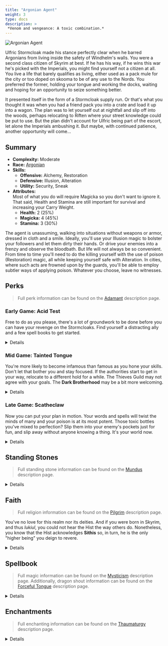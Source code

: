 ```yaml
---
title: "Argonian Agent"
weight: 3
type: docs
description: >
 *Venom and vengeance: A toxic combination.*
---
```


![Argonian Agent](/Pictures/sss/builds/argonian-agent-art.png)


Ulfric Stormcloak made his stance perfectly clear when he barred Argonians from living inside the safety of Windhelm's walls. You were a second class citizen of Skyrim at best. If he has his way, if he wins this war he's picked with the Imperials, you might find yourself not a citizen at all. You live a life that barely qualifies as living, either used as a pack mule for the city or too doped on skooma to be of any use to the Nords. You preferred the former, holding your tongue and working the docks, waiting and hoping for an opportunity to seize something better.


It presented itself in the form of a Stormcloak supply run. Or that's what you thought it was when you had a friend pack you into a crate and load it up into a wagon. The plan was to let yourself out at nightfall and slip off into the woods, perhaps relocating to Riften where your street knowledge could be put to use. But the plan didn't account for Ulfric being part of the escort, let alone the Imperials ambushing it. But maybe, with continued patience, another opportunity will come...

## Summary

* **Complexity:** Moderate
* **Race:** [Argonian](## "Major Skill: Alchemy
Minor Skills: Alteration, Illusion, Security, Restoration, Sneak
Histskin: Your Poison Resistance and Disease Resistance are increased by 50%, and your potions last 50% longer. You can also breathe underwater.")
* **Skills:**
  * **Offensive:** Alchemy, Restoration  
  * **Defensive:** Illusion, Alteration  
  * **Utility:** Security, Sneak
* **Attributes:**  
Most of what you do will require Magicka so you don't want to ignore it. That said, Health and Stamina are still important for survival and increasing your Carry Weight.
  * **Health:** 2 (25%)
  * **Magicka:** 4 (45%)
  * **Stamina:** 3 (30%)

The agent is unassuming, walking into situations without weapons or armor, dressed in cloth and a smile. Ideally, you'll use your Illusion magic to bolster your followers and let them dirty their hands. Or drive your enemies into a frenzy and observe the bloodbath. But life will not always be so convenient. From time to time you'll need to do the killing yourself with the use of poison (Restoration) magic, all while keeping yourself safe with Alteration. In cities, where such acts are frowned upon by the guards, you'll be able to employ subtler ways of applying poison. Whatever you choose, leave no witnesses.

## Perks

> Full perk information can be found on the [Adamant](https://www.nexusmods.com/skyrimspecialedition/mods/30191) description page.

### Early Game: Acid Test

Free to do as you please, there's a lot of groundwork to be done before you can have your revenge on the Stormcloaks. Find yourself a distracting ally and a few spell books to get started.

<details>

#### Alchemy

*For now, Alchemy is simply a means of income. Make what you can and sell it to fund your other expenses.*

* **Herbalist 1 (10):** Potions and poisons you make are 25% stronger. 
* **Experimenter (20):** Eating an ingredient reveals all of its effects.

#### Alteration

*You'll be unarmored but not undefended. Keep a Flesh spell up at all times just in case.*

* **Philosopher 1 (10):** Alteration spells cost 25% less Magicka.
* **Mage Robes 1 (20):** You have 50% extra Magicka Regeneration while wearing robes.
* **Mage Armor 1 (30):** Armor spells are 50% stronger while wearing robes.

#### Illusion

*Courage will make your ally beefier, and Fury will turn your enemies against each other.*

* **Illusionist 1 (10):** Illusion spells cost 25% less Magicka.

#### Restoration

*Poison Spray is but a humble beginning on your path of decay, but it's your main way of dealing damage when needed.*

* **Healer 1 (10):** Restoration spells cost 25% less Magicka. 

#### Security

*Along with Alchemy, the goal here is far off in the distance.*

* **Collector 1 (10):** You are 25% better at lockpicking and pickpocketing. 

#### Sneak

*When all goes well, you'll want to be invisible on the battlefield. Start practicing here.*

* **Agent 1 (10):** You are 25% harder to detect while sneaking.
* **Silent Casting (20):** Your spells are silent to others.

#### Speech

*Soon, you'll be able to sell water to a well. For now, just make a few extra septims.*

* **Merchant 1 (10):** You receive 25% better prices.

</details>

### Mid Game: Tainted Tongue

You're more likely to become infamous than famous as you hone your skills. Don't let that bother you and stay focused. If the authorities start to get in your way, relocate to a different hold for a while. The Thieves Guild may not agree with your goals. The **Dark Brotherhood** may be a bit more welcoming.

<details>

#### Alchemy

*You're close to mastering poisons, but with no weapon you still can't apply them. That will come later still.*

* **Intensity 1 (30):** Poisons last two additional hits.
* **Green Thumb 1 (40):** You gather one extra ingredient from plants.  
* **Herbalist 2 (50):** Potions and poisons you make are 50% stronger. 

#### Alteration

*Being unarmored will become the key to numerous benefits.*

* **Balance 1 (30):** Alteration spells last 50% longer.
* **Philosopher 2 (50):** Alteration spells cost 50% less Magicka.
* **Mage Robes 2 (60):** You have 100% extra Magicka Regeneration while wearing robes.

#### Illusion

*You can further tilt the scales of the battle from the sidelines.*

* **Captivating Presence 1 (20):** Your Illusion spells last 50% longer.
* **Indomitable Will 1 (40):** Your Illusion spells are 50% stronger.
* **Howl of Rage (40):** Frenzy spells increase the target’s weapon damage by 50% against everyone except the caster.
* **Illusionist 2 (50):** Illusion spells cost 50% less Magicka.
* **Master of the Mind 1 (60):** Your Illusion spells affect the undead. 

#### Restoration

*Your poison spells are becoming potent and quite hard to resist against.*

* **Affliction 1 (30):** Poison spells deal 25% more damage.
* **Healer 2 (50):** Restoration spells cost 50% less Magicka. 
* **Plague 1 (60):** When you have a Poison spell equipped, you reduce the Poison Resistance of all nearby enemies by up to 50%.

#### Security

*You'll need experience getting into people's pockets unnoticed. You will be caught from time to time. No risk, no reward.*

* **Golden Touch (20):** You find more gold when opening chests and picking pockets. 
* **Poisoner 1 (30):** Poisons you place in enemy pockets deal 50% extra damage. 
* **Sleight of Hand 1 (30):** You are 50% more likely to succeed at pickpocketing while undetected.

#### Sneak

*Attacking from the shadows becomes child's play for you.*

* **Trespasser (30):** You no longer trigger traps, and you can execute a silent roll while sneaking.
* **Shadow Casting 1 (40):** Damage-dealing spells are 50% stronger while sneaking and undetected.
* **Agent 2 (50):** You are 50% harder to detect while sneaking.

#### Speech

*You're living a life of villainy. You should be able to enjoy its fruits.*

* **Supply and Demand 1 (30):** Merchants have extra gold for bartering.
* **Black Market (40):** You can sell stolen items to any merchant.

</details>

### Late Game: Scatheclaw

Now you can put your plan in motion. Your words and spells will twist the minds of many and your poison is at its most potent. Those toxic bottles you've mixed to perfection? Slip them into your enemy's pockets just for fun, and slip away without anyone knowing a thing. It's your world now.

<details>

#### Alchemy

*Poison perfection, and more of them. Kill whoever slights you and sell the extra to fatten your wallet.*

* **Solvency 1 (60):** Poisons you mix are 25% stronger.
* **Intensity 2 (70):** Poisons last four additional hits.
* **Solvency 2 (90):** Poisons you mix are 50% stronger.
* **Chemist (100):** Create twice as many potions and poisons from the same number of ingredients.
 
#### Alteration

*Magicka is your lifeline, make sure you're never caught without it.*

* **Meditation (80):** Spells and enchantments cost 10% less while wearing robes.
* **Magicka Well (100):** Your Magicka regenerates twice as fast when you fall below half Magicka while wearing robes. 
 
#### Illusion

*Very few creatures in Skyrim will resist your influence at this point. Use it to your advantage.*

* **Captivating Presence 2 (60):** Your Illusion spells last 100% longer.
* **Cry of Terror (70):** Fear spells reduce the target’s Armor Rating by 150 and their Magic Resistance by 25%.
* **Indomitable Will 2 (80):** Your Illusion spells are 100% stronger.
* **Voice of Authority (90):** Command spells increase the target’s Armor Rating by 150 and their Magic Resistance by 25%.
* **Master of the Mind 2 (100):** Your Illusion spells affect the undead, Daedra, and Dwarven automatons. 
 
#### Restoration

*Your backup of poison spells is now at its most deadly.*

* **Affliction 2 (70):** Poison spells deal 50% more damage.
* **Scourge 1 (80):** Poison spells deal 50% extra damage to targets who fall below half Health.
* **Plague 2 (90):** When you have a Poison spell equipped, you reduce the Poison Resistance of all nearby enemies by up to 100%.
* **Scourge 2 (100):** Poison spells deal 100% extra damage to targets who fall below half Health.
 
#### Security

*Beyond the petty thievery, this will allow you to use alchemical poisons with extreme confidence.*

* **Collector 2 (50):** You are 50% better at lockpicking and pickpocketing. 
* **Poisoner 2 (60):** Poisons you place in enemy pockets deal 100% extra damage. 
* **Sleight of Hand 2 (70):** You are twice as likely to succeed at pickpocketing while undetected.
* **Misdirection (80):** Your maximum chance to succeed at pickpocketing is increased to 100%.
 
#### Sneak

*Move with conviction through the shadows and hit your targets quickly.*

* **Infiltrator (60):** You move 25% faster while sneaking. 
* **Shadow Casting 2 (70):** Damage-dealing spells are 100% stronger while sneaking and undetected.
* **Hidden Threat (80):** Once every 10 seconds, you can sneak in combat to turn invisible for 5 seconds.

</details>

## Standing Stones

> Full standing stone information can be found on the [Mundus](https://www.nexusmods.com/skyrimspecialedition/mods/33411) description page.

<details>

<img align="right" width="100" src="/Pictures/sss/builds/the-mage.webp">

#### The Mage (Guardian)

***Path of Wisdom:*** *Your Magicka is increased by 50, and your spells and enchantments cost 10% less.*

The Mage Stone is the ideal starting stone for you. Though the agent is technically a Stealth class the benefits of the Thief Stone aren't too beneficial. Feel free to carry this blessing into the mid game.

<img align="right" width="100" src="/Pictures/sss/builds/the-serpent.webp">

#### The Serpent

***Serpent’s Kiss:*** *Your Poison Resistance is increased by 50%, your potions last 50% longer, and your poisons last for two additional hits.*

The Serpent Stone is hit or miss for this build, ironically. An additional hit of poison can be great if you're stabbing your victims instead of reverse pickpocketing. Otherwise this does next to nothing for you.

<img align="right" width="100" src="/Pictures/sss/builds/the-shadow.webp">

#### The Shadow

***Moonshadow:*** *You are 25% harder to detect while sneaking, and you deal 25% more damage with sneak attacks and spells.*

If you run into problems sneaking, the Shadow Stone is your best friend. It will help you stay hidden and boost your spell power at the same time.

</details>

## Faith

> Full religion information can be found on the [Pilgrim](https://www.nexusmods.com/skyrimspecialedition/mods/54099) description page.

You've no love for this realm nor its deities. And if you were born in Skyrim, and thus *lukiul*, you could not hear the Hist the way others do. Nonetheless, you know that the Hist acknowledges **Sithis** so, in turn, he is the only "higher being" you deign to revere. 

<details>

#### Sithis

*You are 10% better at sneaking.*

The Dark Brotherhood is a natural fit for you and Sithis is a natural fit for the Dark Brotherhood. Boosts to Sneak are always welcome and, since you're not getting any *Pilgrim* or *Cultist* perks, this is about as perfect as it gets.

</details>

## Spellbook

> Full magic information can be found on the [Mysticism](https://www.nexusmods.com/skyrimspecialedition/mods/27839) description page. Additionally, dragon shout information can be found on the [Forceful Tongue](https://www.nexusmods.com/skyrimspecialedition/mods/36276) description page.

<details>

<img align="right" width="100" height="100" src="/Pictures/sss/builds/skill-alteration.webp">

### Alteration

Your investment in Alteration is mainly for the Magicka benefits however there's no reason not to pick up a few useful spells along the way. Feel free to grab any number of utility spells to help level this skill during your travels.

* **Oakflesh (Novice+):** *Your Armor Rating is increased by 40 for 120 seconds.*  
  Early on you might find yourself in more scuffles than you'd like. This will give you some protection. Just don't rely on it later in the game.

* **Open Novice Lock (Novice+):** *You can open any lock of Novice difficulty for 30 seconds.*  
  You skipped the lockpicking side of Security for a reason. This is it.

* **Weakness to Poison (Expert):** *You reduce enemy Poison Resistance by 50% for 60 seconds.*  
  You mainly output Poison damage so it would be problematic if the enemy was resistant. Why take a chance when you can be sure they aren't?

<img align="right" width="100" height="100" src="/Pictures/sss/builds/skill-illusion.webp">

### Illusion

Sometimes it's impossible to sneak up on everyone in a room but if it's possible to influence one of them that might just be enough. Illusion will allow you to cause mayhem from afar, thinning the herd before you enter and clean up the rest. The rune variety of spells at Expert level are tempting but without revealing yourself it'll be hard to get enemies to walk into them.

* **Frenzy (Novice+):** *Living targets up to level 5 will attack anyone nearby for 30 seconds.*  
  If they can't see you they have no choice but to attack someone else. Likely an ally.

* **Fear (Apprentice+):** *Living targets up to level 10 flee from combat for 30 seconds.*  
  A useful spell to have in your back pocket if you have a pressing need for less attention.

* **Command (Adept+):** *Living targets up to level 15 are placed under your command for 30 seconds.*
  This gives you more control than *Frenzy* but you'll have to do something with your new companion before their senses return.

* **Invisibility (Expert+):** *For 30 seconds, you cannot be seen or heard. Activating an object or attacking will break this spell.*  
  For when you absolutely need to vanish and reset the situation.

<img align="right" width="100" height="100" src="/Pictures/sss/builds/skill-restoration.webp">

### Restoration

You'll rarely be using this to heal someone, if ever. Your knowledge of the restorative arts exists solely to rob others of their lives. Take every Poison spell you can find as you'll never know when the right situation will present itself. Below are just the bread and butter options.

* **Poison Spray (Novice+):** *Deals 8 Poison damage per second. Poisoned targets take extra damage over time.*  
  A staple from the start, you can use this to triumph over others in open combat.

* **Poison Bolt (Apprentice+):** *Deals 3 Poison damage per second for 10 seconds.*  
  You'll have a hard time fighting dragons without this. And with it they're still challenging.

* **Poisonous Touch (Apprentice+):** *Deals 4.5 Poison damage per second for 10 seconds to enemies in melee range.*  
  If reverse pickpocket isn't possible you'll still be in range for this to be effective.

### Dragon Shouts

* **Bend Will:** *Targets up to level 30\40\50 are placed under your command for 10\20\30 seconds. \Dragons are forced to obey you.*  
A solid emergency button to hold onto. You've used Illusion to control a spiraling situation before, this is just another means of doing so.

* **Marked for Death:** *Deals 5 damage, reduces enemy Magic Resistance by 25% and Armor Rating by 150 for 10\20\30 seconds.*  
If open combat is inevitable you'll need to get the most out of your magic. This is the only shout that will lower their resistance to your Poison spells.

* **Phantom Form:** *You become invisible and move silently for 10\20\30 seconds.*  
This shout has wonderful uptime, starting at 66% and hitting 100% at the second word. There's no reason not to abuse it for its stealth bonuses.

</details>

## Enchantments

> Full enchanting information can be found on the [Thaumaturgy](https://www.nexusmods.com/skyrimspecialedition/mods/57138) description page.

<details>

#### Weapon

* **Weakness to Poison:** *Reduces enemy Poison Resistance by 50% for 30 seconds.*
* **Poison Damage:** *Deals 4 Poison Damage per second for 10 seconds.*
* **Paralyze:** *Living targets up to level 40 have a 25% chance to be paralyzed for 10 seconds.*

Your weapon is just a vessel for your poisons so you'll definitely want to make your stab victim more susceptible to whatever you laced it with. Extra Poison doesn't hurt (you) but it doesn't benefit from perks. Lastly, paralysis can prevent a counter attack while the Poison does its work.

#### Head

* **Fortify Illusion Cost:** *Your Illusion spells cost 25% less.*
* **Fortify Restoration Cost:** *Your Restoration spells cost 25% less.*
* **Fortify Armor Rating:** *Your Armor Rating is increased by 100.*

Choose a boost to the school of magic you use more often. Otherwise, you can shore up your physical defense on top of your Alteration spells.

#### Chest

* **Fortify Illusion Cost:** *Your Illusion spells cost 25% less.*
* **Fortify Restoration Cost:** *Your Restoration spells cost 25% less.*
* **Resist Magic:** *Your Armor Rating is increased by 100.*

This is a similar decision to head. You can make the same school of magic even cheaper, balance it out, or shore up your resistance against mages.

#### Gloves

* **Fortify Pickpocket:** *You are 25% better at pickpocketing.*
* **Fortify Lockpicking:** *You are 25% better at lockpicking.*
* **Resist [Element]:** *Your [Element] Resistance is increased by 50%.*

This seems like an obvious choice. If your chance of reverse pickpocketing is at 100% feel free to consider the other options.

#### Boots

* **Fortify Sneak:** *You are 25% better at sneaking.*
* **Muffle:** *You move silently.*
* **Fortify Carry Weight:** *Your Carry Weight is increased by 50.*

In a stealth-focused build the first two options are golden. If you feel as though you're undetectable without the enchantments, grab the last option. The extra carry weight will give you room to stock up on poisons for the adventure ahead.

#### Necklace

* **Fortify Restoration Power:** *Your Restoration spells are 25% stronger.*
* **Fortify Illusion Power:** *Your Illusion spells are 25% stronger.*
* **Resist Magic:** *Your Magic Resistance is increased by 25%.*

You don't get too many chances to boost your damage output in this build so take it. Boosting Illusion instead will allow you to tackle tougher areas earlier by raising the level cap on your spells.

#### Ring

* **Fortify Restoration Power:** *Your Restoration spells are 25% stronger.*
* **Fortify Pickpocket:** *You are 25% better at pickpocketing.*
* **Fortify Sneak:** *You are 25% better at sneaking.*

Unfortunately for you, the ring slot is capable of fortifying all of your key skills. If it's a tough decision on which one you go with, think about the method with which you kill the most enemies.

</details>